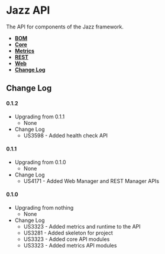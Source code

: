 # Jazz API

The API for components of the Jazz framework.

* **[BOM](./bom/README.md)**
* **[Core](./core)**
* **[Metrics](./metrics/README.md)**
* **[REST](./rest)**
* **[Web](./web)**
* **[Change Log](#changes)**

## <a name="changes"></a>Change Log

#### 0.1.2
* Upgrading from 0.1.1
  * None
* Change Log
  * US3598 - Added health check API

#### 0.1.1
* Upgrading from 0.1.0
  * None
* Change Log
  * US4171 - Added Web Manager and REST Manager APIs

#### 0.1.0
* Upgrading from nothing
  * None
* Change Log
  * US3323 - Added metrics and runtime to the API
  * US3281 - Added skeleton for project
  * US3323 - Added core API modules
  * US3323 - Added metrics API modules

